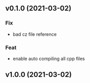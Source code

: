 ## v0.1.0 (2021-03-02)

### Fix

- bad cz file reference

### Feat

- enable auto compiling all cpp files

## v1.0.0 (2021-03-02)
